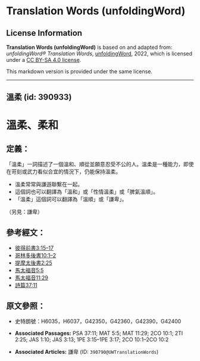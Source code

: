 # Translation Words (unfoldingWord)

## License Information

**Translation Words (unfoldingWord)** is based on and adapted from: _unfoldingWord® Translation Words_, [unfoldingWord](https://unfoldingword.org/utw), 2022, which is licensed under a [CC BY-SA 4.0 license](https://creativecommons.org/licenses/by-sa/4.0/legalcode.en).

This markdown version is provided under the same license.



--------------------------------

## 溫柔 (id: 390933)

溫柔、柔和
=====

定義：
---

「溫柔」一詞描述了一個溫和、順從並願意忍受不公的人。溫柔是一種能力，即使在苛刻或武力看似合宜的情況下，仍能保持溫柔。

* 溫柔常常與謙遜聯繫在一起。
* 這個詞也可以翻譯為「溫和」或「性情溫柔」或「脾氣溫順」。
* 「溫柔」這個詞可以翻譯為「溫順」或「謙卑」。

（另見：謙卑）

參考經文：
-----

* [彼得前書3:15–17](https://ref.ly/1Pet3:15-1Pet3:17)
* [哥林多後書10:1–2](https://ref.ly/2Cor10:1-2Cor10:2)
* [提摩太後書2:25](https://ref.ly/2Tim2:25)
* [馬太福音5:5](https://ref.ly/Matt5:5)
* [馬太福音11:29](https://ref.ly/Matt11:29)
* [詩篇37:11](https://ref.ly/Ps37:11)

原文參照：
-----

* 史特朗號：H6035，H6037，G42350，G42360，G42390，G42400

* **Associated Passages:** PSA 37:11; MAT 5:5; MAT 11:29; 2CO 10:1; 2TI 2:25; JAS 1:10; JAS 3:13; 1PE 3:15–1PE 3:17; 2CO 10:1–2CO 10:2
* **Associated Articles:** 謙卑 (ID: `390790@UWTranslationWords`)

